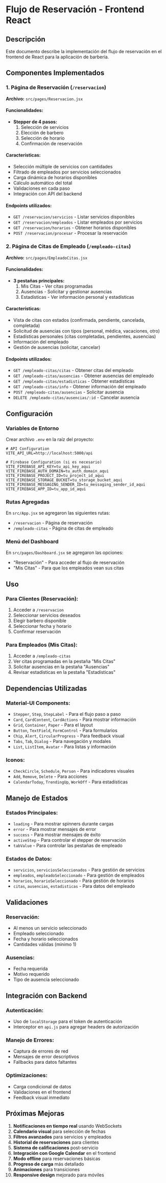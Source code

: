 # Flujo de Reservación - Frontend React

## Descripción
Este documento describe la implementación del flujo de reservación en el frontend de React para la aplicación de barbería.

## Componentes Implementados

### 1. Página de Reservación (`/reservacion`)
**Archivo:** `src/pages/Reservacion.jsx`

#### Funcionalidades:
- **Stepper de 4 pasos:**
  1. Selección de servicios
  2. Elección de barbero
  3. Selección de horario
  4. Confirmación de reservación

#### Características:
- Selección múltiple de servicios con cantidades
- Filtrado de empleados por servicios seleccionados
- Carga dinámica de horarios disponibles
- Cálculo automático del total
- Validaciones en cada paso
- Integración con API del backend

#### Endpoints utilizados:
- `GET /reservacion/servicios` - Listar servicios disponibles
- `GET /reservacion/empleados` - Listar empleados por servicios
- `GET /reservacion/horarios` - Obtener horarios disponibles
- `POST /reservacion/procesar` - Procesar la reservación

### 2. Página de Citas de Empleado (`/empleado-citas`)
**Archivo:** `src/pages/EmpleadoCitas.jsx`

#### Funcionalidades:
- **3 pestañas principales:**
  1. Mis Citas - Ver citas programadas
  2. Ausencias - Solicitar y gestionar ausencias
  3. Estadísticas - Ver información personal y estadísticas

#### Características:
- Vista de citas con estados (confirmada, pendiente, cancelada, completada)
- Solicitud de ausencias con tipos (personal, médica, vacaciones, otro)
- Estadísticas personales (citas completadas, pendientes, ausencias)
- Información del empleado
- Gestión de ausencias (solicitar, cancelar)

#### Endpoints utilizados:
- `GET /empleado-citas/citas` - Obtener citas del empleado
- `GET /empleado-citas/ausencias` - Obtener ausencias del empleado
- `GET /empleado-citas/estadisticas` - Obtener estadísticas
- `GET /empleado-citas/info` - Obtener información del empleado
- `POST /empleado-citas/ausencias` - Solicitar ausencia
- `DELETE /empleado-citas/ausencias/:id` - Cancelar ausencia

## Configuración

### Variables de Entorno
Crear archivo `.env` en la raíz del proyecto:

```env
# API Configuration
VITE_API_URL=http://localhost:5000/api

# Firebase Configuration (si es necesario)
VITE_FIREBASE_API_KEY=tu_api_key_aqui
VITE_FIREBASE_AUTH_DOMAIN=tu_auth_domain_aqui
VITE_FIREBASE_PROJECT_ID=tu_project_id_aqui
VITE_FIREBASE_STORAGE_BUCKET=tu_storage_bucket_aqui
VITE_FIREBASE_MESSAGING_SENDER_ID=tu_messaging_sender_id_aqui
VITE_FIREBASE_APP_ID=tu_app_id_aqui
```

### Rutas Agregadas
En `src/App.jsx` se agregaron las siguientes rutas:
- `/reservacion` - Página de reservación
- `/empleado-citas` - Página de citas de empleado

### Menú del Dashboard
En `src/pages/Dashboard.jsx` se agregaron las opciones:
- "Reservación" - Para acceder al flujo de reservación
- "Mis Citas" - Para que los empleados vean sus citas

## Uso

### Para Clientes (Reservación):
1. Acceder a `/reservacion`
2. Seleccionar servicios deseados
3. Elegir barbero disponible
4. Seleccionar fecha y horario
5. Confirmar reservación

### Para Empleados (Mis Citas):
1. Acceder a `/empleado-citas`
2. Ver citas programadas en la pestaña "Mis Citas"
3. Solicitar ausencias en la pestaña "Ausencias"
4. Revisar estadísticas en la pestaña "Estadísticas"

## Dependencias Utilizadas

### Material-UI Components:
- `Stepper`, `Step`, `StepLabel` - Para el flujo paso a paso
- `Card`, `CardContent`, `CardActions` - Para mostrar información
- `Grid`, `Container`, `Paper` - Para el layout
- `Button`, `TextField`, `FormControl` - Para formularios
- `Chip`, `Alert`, `CircularProgress` - Para feedback visual
- `Tabs`, `Tab`, `Dialog` - Para navegación y modales
- `List`, `ListItem`, `Avatar` - Para listas y información

### Iconos:
- `CheckCircle`, `Schedule`, `Person` - Para indicadores visuales
- `Add`, `Remove`, `Delete` - Para acciones
- `CalendarToday`, `TrendingUp`, `WorkOff` - Para estadísticas

## Manejo de Estados

### Estados Principales:
- `loading` - Para mostrar spinners durante cargas
- `error` - Para mostrar mensajes de error
- `success` - Para mostrar mensajes de éxito
- `activeStep` - Para controlar el stepper de reservación
- `tabValue` - Para controlar las pestañas de empleado

### Estados de Datos:
- `servicios`, `serviciosSeleccionados` - Para gestión de servicios
- `empleados`, `empleadoSeleccionado` - Para gestión de empleados
- `horarios`, `horarioSeleccionado` - Para gestión de horarios
- `citas`, `ausencias`, `estadisticas` - Para datos del empleado

## Validaciones

### Reservación:
- Al menos un servicio seleccionado
- Empleado seleccionado
- Fecha y horario seleccionados
- Cantidades válidas (mínimo 1)

### Ausencias:
- Fecha requerida
- Motivo requerido
- Tipo de ausencia seleccionado

## Integración con Backend

### Autenticación:
- Uso de `localStorage` para el token de autenticación
- Interceptor en `api.js` para agregar headers de autorización

### Manejo de Errores:
- Captura de errores de red
- Mensajes de error descriptivos
- Fallbacks para datos faltantes

### Optimizaciones:
- Carga condicional de datos
- Validaciones en el frontend
- Feedback visual inmediato

## Próximas Mejoras

1. **Notificaciones en tiempo real** usando WebSockets
2. **Calendario visual** para selección de fechas
3. **Filtros avanzados** para servicios y empleados
4. **Historial de reservaciones** para clientes
5. **Sistema de calificaciones** post-servicio
6. **Integración con Google Calendar** en el frontend
7. **Modo offline** para reservaciones básicas
8. **Progreso de carga** más detallado
9. **Animaciones** para transiciones
10. **Responsive design** mejorado para móviles 